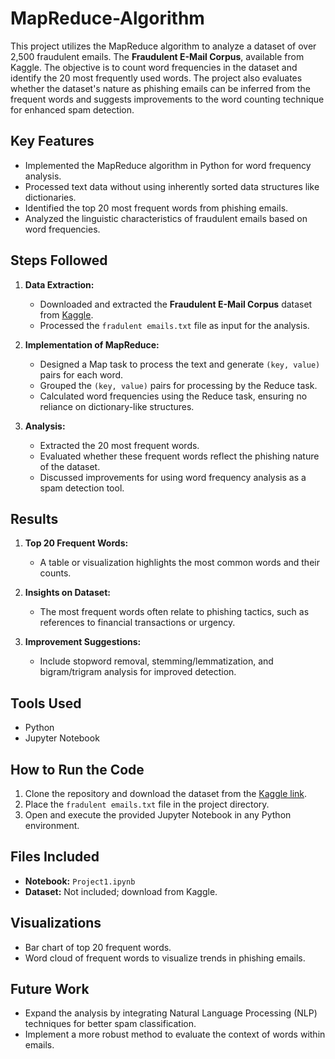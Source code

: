 # MapReduce-Algorithm
This project utilizes the MapReduce algorithm to analyze a dataset of over 2,500 fraudulent emails. The **Fraudulent E-Mail Corpus**, available from Kaggle. The objective is to count word frequencies in the dataset and identify the 20 most frequently used words. The project also evaluates whether the dataset's nature as phishing emails can be inferred from the frequent words and suggests improvements to the word counting technique for enhanced spam detection.

## Key Features

- Implemented the MapReduce algorithm in Python for word frequency analysis.
- Processed text data without using inherently sorted data structures like dictionaries.
- Identified the top 20 most frequent words from phishing emails.
- Analyzed the linguistic characteristics of fraudulent emails based on word frequencies.

## Steps Followed

1. **Data Extraction:**
   - Downloaded and extracted the **Fraudulent E-Mail Corpus** dataset from [Kaggle](https://www.kaggle.com/datasets/rtatman/fraudulent-email-corpus).
   - Processed the `fradulent emails.txt` file as input for the analysis.

2. **Implementation of MapReduce:**
   - Designed a Map task to process the text and generate `(key, value)` pairs for each word.
   - Grouped the `(key, value)` pairs for processing by the Reduce task.
   - Calculated word frequencies using the Reduce task, ensuring no reliance on dictionary-like structures.

3. **Analysis:**
   - Extracted the 20 most frequent words.
   - Evaluated whether these frequent words reflect the phishing nature of the dataset.
   - Discussed improvements for using word frequency analysis as a spam detection tool.

## Results

1. **Top 20 Frequent Words:**
   - A table or visualization highlights the most common words and their counts.

2. **Insights on Dataset:**
   - The most frequent words often relate to phishing tactics, such as references to financial transactions or urgency.

3. **Improvement Suggestions:**
   - Include stopword removal, stemming/lemmatization, and bigram/trigram analysis for improved detection.

## Tools Used

- Python
- Jupyter Notebook

## How to Run the Code

1. Clone the repository and download the dataset from the [Kaggle link](https://www.kaggle.com/datasets/rtatman/fraudulent-email-corpus).
2. Place the `fradulent emails.txt` file in the project directory.
3. Open and execute the provided Jupyter Notebook in any Python environment.

## Files Included

- **Notebook:** `Project1.ipynb`
- **Dataset:** Not included; download from Kaggle.

## Visualizations

- Bar chart of top 20 frequent words.
- Word cloud of frequent words to visualize trends in phishing emails.

## Future Work

- Expand the analysis by integrating Natural Language Processing (NLP) techniques for better spam classification.
- Implement a more robust method to evaluate the context of words within emails.
